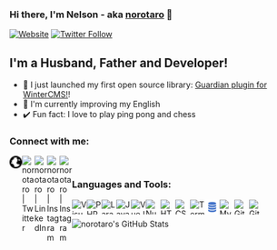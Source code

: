 ### Hi there, I'm Nelson - aka [norotaro][website] 👋

[![Website](https://img.shields.io/website?label=nelson.otazo.com.py&style=for-the-badge&url=https%3A%2F%2Fnelson.otazo.com.py)](website)
[![Twitter Follow](https://img.shields.io/twitter/follow/norotaro_dev?color=1DA1F2&logo=twitter&style=for-the-badge)](https://twitter.com/intent/follow?original_referer=https%3A%2F%2Fgithub.com%2Fnorotaro&screen_name=norotaro_dev)

## I'm a Husband, Father and Developer!

- :rocket: I just launched my first open source library: [Guardian plugin for WinterCMS!][guardian-plugin]!
- :seedling: I'm currently improving my English
- :heavy_check_mark: Fun fact: I love to play ping pong and chess

### Connect with me:

[<img align="left" alt="nelson.otazo.com.py" width="22px" src="https://raw.githubusercontent.com/iconic/open-iconic/master/svg/globe.svg" />][website]
[<img align="left" alt="norotaro | Twitter" width="22px" src="https://cdn.jsdelivr.net/npm/simple-icons@v3/icons/twitter.svg" />][twitter]
[<img align="left" alt="norotaro | LinkedIn" width="22px" src="https://cdn.jsdelivr.net/npm/simple-icons@v3/icons/linkedin.svg" />][linkedin]
[<img align="left" alt="norotaro | Instagram" width="22px" src="https://cdn.jsdelivr.net/npm/simple-icons@v3/icons/instagram.svg" />][instagram]
[<img align="left" alt="norotaro | Instagram" width="22px" src="https://cdn.jsdelivr.net/npm/simple-icons@v3/icons/stackoverflow.svg" />][stackoverflow]

<br />

### Languages and Tools:

[<img align="left" alt="Visual Studio Code" width="26px" height="26px" src="https://github.com/get-icon/geticon/raw/master/icons/visual-studio-code.svg" />][visualstudio]
[<img align="left" alt="PHP" width="26px" height="26px" src="https://github.com/get-icon/geticon/raw/master/icons/php-alt.svg" />][php]
[<img align="left" alt="Laravel" width="26px" height="26px" src="https://github.com/get-icon/geticon/raw/master/icons/laravel.svg" />][laravel]
[<img align="left" alt="JavaScript" width="26px" height="26px" src="https://github.com/get-icon/geticon/raw/master/icons/javascript.svg" />][javascript]
[<img align="left" alt="VueJS" width="26px" height="26px" src="https://github.com/get-icon/geticon/raw/master/icons/vue.svg" />][vue]
[<img align="left" alt="NuxtJS" width="26px" height="26px" src="https://github.com/get-icon/geticon/raw/master/icons/nuxt-icon.svg" />][nuxt]
[<img align="left" alt="HTML5" width="26px" height="26px" src="https://github.com/get-icon/geticon/raw/master/icons/html-5.svg" />][html]
[<img align="left" alt="CSS3" width="26px" height="26px" src="https://github.com/get-icon/geticon/raw/master/icons/css-3.svg" />][css]
[<img align="left" alt="Terminal" width="26px" height="26px" src="https://github.com/get-icon/geticon/raw/master/icons/terminal.svg" />][iterm2]
[<img align="left" alt="SQL" width="26px" height="26px" src="https://raw.githubusercontent.com/github/explore/80688e429a7d4ef2fca1e82350fe8e3517d3494d/topics/sql/sql.png" />][sql]
[<img align="left" alt="MySQL" width="26px" height="26px" src="https://github.com/get-icon/geticon/raw/master/icons/mysql.svg" />][mysql]
[<img align="left" alt="Git" width="26px" height="26px" src="https://github.com/get-icon/geticon/raw/master/icons/git-icon.svg" />][git]
[<img align="left" alt="GitHub" width="26px" height="26px" src="https://github.com/get-icon/geticon/raw/master/icons/github-icon.svg" />][github]

<br />
<br />

<img align="left" alt="norotaro's GitHub Stats" src="https://github-readme-stats.vercel.app/api?username=norotaro&show_icons=true&hide_border=true&theme=nord" />

[website]: https://nelson.otazo.com.py
[guardian-plugin]: https://github.com/norotaro/wn-guardian-plugin
[twitter]: https://twitter.com/norotaro_dev
[linkedin]: https://www.linkedin.com/in/nelson-otazo/
[instagram]: https://www.instagram.com/nelsonotazo/
[stackoverflow]: https://stackoverflow.com/users/5227804/nelson-otazo
[visualstudio]: https://code.visualstudio.com/
[php]: https://www.php.net/
[javascript]: https://www.javascript.com/
[html]: https://developer.mozilla.org/docs/Web/HTML
[css]: https://developer.mozilla.org/docs/Learn/CSS
[laravel]: https://laravel.com/
[vue]: https://vuejs.org/
[nuxt]: https://nuxtjs.org/
[iterm2]: https://iterm2.com/
[sql]: https://developer.mozilla.org/docs/Glossary/SQL
[mysql]: https://www.mysql.com/
[git]: https://git-scm.com/
[github]: https://github.com/
